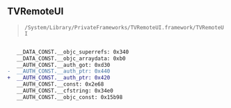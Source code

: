 ## TVRemoteUI

> `/System/Library/PrivateFrameworks/TVRemoteUI.framework/TVRemoteUI`

```diff

   __DATA_CONST.__objc_superrefs: 0x340
   __DATA_CONST.__objc_arraydata: 0xb0
   __AUTH_CONST.__auth_got: 0xd30
-  __AUTH_CONST.__auth_ptr: 0x440
+  __AUTH_CONST.__auth_ptr: 0x420
   __AUTH_CONST.__const: 0x2e68
   __AUTH_CONST.__cfstring: 0x34e0
   __AUTH_CONST.__objc_const: 0x15b98

```
